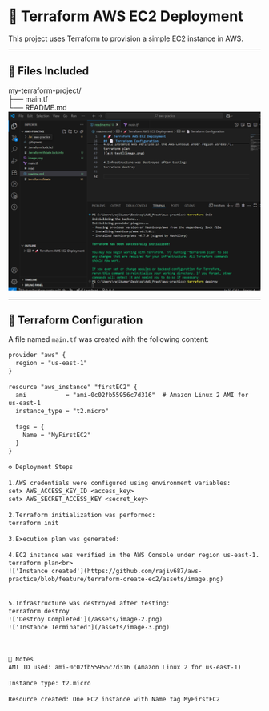 # 🚀 Terraform AWS EC2 Deployment

This project uses Terraform to provision a simple EC2 instance in AWS.

---

## 📁 Files Included

my-terraform-project/<br>
├── main.tf<br>
└── README.md<br>
![Folder Structure](assets/image-1.png)

---

## 📄 Terraform Configuration

A file named `main.tf` was created with the following content:

```hcl
provider "aws" {
  region = "us-east-1"
}

resource "aws_instance" "firstEC2" {
  ami           = "ami-0c02fb55956c7d316"  # Amazon Linux 2 AMI for us-east-1
  instance_type = "t2.micro"

  tags = {
    Name = "MyFirstEC2"
  }
}

⚙️ Deployment Steps

1.AWS credentials were configured using environment variables:
setx AWS_ACCESS_KEY_ID <access_key>
setx AWS_SECRET_ACCESS_KEY <secret_key>

2.Terraform initialization was performed:
terraform init

3.Execution plan was generated:

4.EC2 instance was verified in the AWS Console under region us-east-1.
terraform plan<br>
!['Instance created'](https://github.com/rajiv687/aws-practice/blob/feature/terraform-create-ec2/assets/image.png)


5.Infrastructure was destroyed after testing:
terraform destroy
!['Destroy Completed'](/assets/image-2.png)
!['Instance Terminated'](/assets/image-3.png)



🧾 Notes
AMI ID used: ami-0c02fb55956c7d316 (Amazon Linux 2 for us-east-1)

Instance type: t2.micro

Resource created: One EC2 instance with Name tag MyFirstEC2
